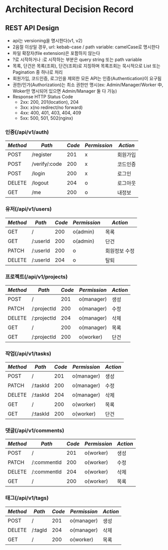 # Architectural Decision Record

## REST API Design

* api는 versioning을 명시한다(v1, v2)
* 2음절 이상일 경우, url: kebab-case / path variable: camelCase로 명시한다
* 파일 확장자(file extension)은 포함하지 않는다
* ?로 시작하거나 :로 시작하는 부분은 query string 또는 path variable
* 목록, 단건은 목록(조회), 단건(조회)로 지칭하며 목록조회는 묵시적으로 List 또는 Pagination 중 하나로 처리
* 회원가입, 코드인증, 로그인을 제외한 모든 API는 인증(Authentication)이 요구됨
* 권한/인가(Authorization)는 최소 권한만 명시(ex: Admin/Manager/Worker 中, Woker만 명시되어 있으면 Admin/Manager 둘 다 가능)
* Response HTTP Status Code
    * 2xx: 200, 201(location), 204
    * 3xx: x(no redirect/no forward)
    * 4xx: 400, 401, 403, 404, 409
    * 5xx: 500, 501, 502(nginx)

### 인증(/api/v1/auth)

| **_Method_** | **_Path_**    | **_Code_** | **_Permission_** | **_Action_** |
|--------------|---------------|------------|------------------|--------------|
| POST         | /register     | 201        | x                | 회원가입         |
| POST         | /verify/:code | 200        | x                | 코드인증         |
| POST         | /login        | 200        | x                | 로그인          |
| DELETE       | /logout       | 204        | o                | 로그아웃         |
| GET          | /me           | 200        | o                | 내정보          |

### 유저(/api/v1/users)

| **_Method_** | **_Path_** | **_Code_** | **_Permission_** | **_Action_** |
|--------------|------------|------------|------------------|--------------|
| GET          | /          | 200        | o(admin)         | 목록           |
| GET          | /:userId   | 200        | o(admin)         | 단건           |
| PATCH        | /:userId   | 200        | o                | 회원정보 수정      |
| DELETE       | /:userId   | 204        | o                | 탈퇴           |

### 프로젝트(/api/v1/projects)

| **_Method_** | **_Path_**  | **_Code_** | **_Permission_** | **_Action_** |
|--------------|-------------|------------|------------------|--------------|
| POST         | /           | 201        | o(manager)       | 생성           |
| PATCH        | /:projectId | 200        | o(manager)       | 수정           |
| DELETE       | /:projectId | 204        | o(manager)       | 삭제           |
| GET          | /           | 200        | o(manager)       | 목록           |
| GET          | /:projectId | 200        | o(worker)        | 단건           |

### 작업(/api/v1/tasks)

| **_Method_** | **_Path_** | **_Code_** | **_Permission_** | **_Action_** |
|--------------|------------|------------|------------------|--------------|
| POST         | /          | 201        | o(manager)       | 생성           |
| PATCH        | /:taskId   | 200        | o(manager)       | 수정           |
| DELETE       | /:taskId   | 204        | o(manager)       | 삭제           |
| GET          | /          | 200        | o(worker)        | 목록           |
| GET          | /:taskId   | 200        | o(worker)        | 단건           |

### 댓글(/api/v1/comments)

| **_Method_** | **_Path_**  | **_Code_** | **_Permission_** | **_Action_** |
|--------------|-------------|------------|------------------|--------------|
| POST         | /           | 201        | o(worker)        | 생성           |
| PATCH        | /:commentId | 200        | o(worker)        | 수정           |
| DELETE       | /:commentId | 204        | o(worker)        | 삭제           |
| GET          | /           | 200        | o(worker)        | 목록           |

### 태그(/api/v1/tags)

| **_Method_** | **_Path_** | **_Code_** | **_Permission_** | **_Action_** |
|--------------|------------|------------|------------------|--------------|
| POST         | /          | 201        | o(manager)       | 생성           |
| DELETE       | /:tagId    | 204        | o(manager)       | 삭제           |
| GET          | /          | 200        | o(worker)        | 목록           |